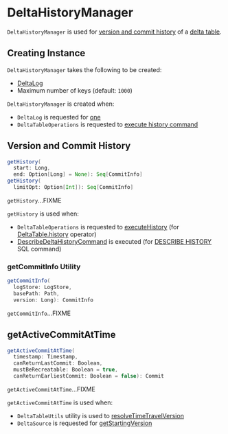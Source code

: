 # DeltaHistoryManager

`DeltaHistoryManager` is used for [version and commit history](#getHistory) of a [delta table](#deltaLog).

## Creating Instance

`DeltaHistoryManager` takes the following to be created:

* <span id="deltaLog"> [DeltaLog](DeltaLog.md)
* <span id="maxKeysPerList"> Maximum number of keys (default: `1000`)

`DeltaHistoryManager` is created when:

* `DeltaLog` is requested for [one](DeltaLog.md#history)
* `DeltaTableOperations` is requested to [execute history command](DeltaTableOperations.md#executeHistory)

## <span id="getHistory"> Version and Commit History

```scala
getHistory(
  start: Long,
  end: Option[Long] = None): Seq[CommitInfo]
getHistory(
  limitOpt: Option[Int]): Seq[CommitInfo]
```

`getHistory`...FIXME

`getHistory` is used when:

* `DeltaTableOperations` is requested to [executeHistory](DeltaTableOperations.md#executeHistory) (for [DeltaTable.history](DeltaTable.md#history) operator)
* [DescribeDeltaHistoryCommand](commands/describe-history/DescribeDeltaHistoryCommand.md) is executed (for [DESCRIBE HISTORY](sql/index.md#describe-history) SQL command)

### <span id="getCommitInfo"> getCommitInfo Utility

```scala
getCommitInfo(
  logStore: LogStore,
  basePath: Path,
  version: Long): CommitInfo
```

`getCommitInfo`...FIXME

## <span id="getActiveCommitAtTime"> getActiveCommitAtTime

```scala
getActiveCommitAtTime(
  timestamp: Timestamp,
  canReturnLastCommit: Boolean,
  mustBeRecreatable: Boolean = true,
  canReturnEarliestCommit: Boolean = false): Commit
```

`getActiveCommitAtTime`...FIXME

`getActiveCommitAtTime` is used when:

* `DeltaTableUtils` utility is used to [resolveTimeTravelVersion](DeltaTableUtils.md#resolveTimeTravelVersion)
* `DeltaSource` is requested for [getStartingVersion](delta/DeltaSource.md#getStartingVersion)
